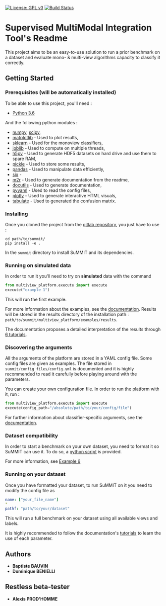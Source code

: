 [![License: GPL v3](https://img.shields.io/badge/License-GPL%20v3-blue.svg)](http://www.gnu.org/licenses/gpl-3.0)
[![Build Status](https://gitlab.lis-lab.fr/baptiste.bauvin/summit/badges/develop/pipeline.svg)](https://gitlab.lis-lab.fr/baptiste.bauvin/summit/badges/develop/pipeline.svg)
# Supervised MultiModal Integration Tool's Readme

This project aims to be an easy-to-use solution to run a prior benchmark on a dataset and evaluate mono- & multi-view algorithms capacity to classify it correctly.

## Getting Started

### Prerequisites (will be automatically installed)

To be able to use this project, you'll need :

* [Python 3.6](https://docs.python.org/3/) 

And the following python modules :

* [numpy](http://www.numpy.org/), [scipy](https://scipy.org/),
* [matplotlib](http://matplotlib.org/) - Used to plot results,
* [sklearn](http://scikit-learn.org/stable/) - Used for the monoview classifiers,
* [joblib](https://pypi.python.org/pypi/joblib) - Used to compute on multiple threads,
* [h5py](https://www.h5py.org) - Used to generate HDF5 datasets on hard drive and use them to spare RAM,
* [pickle](https://docs.python.org/3/library/pickle.html) - Used to store some results,
* [pandas](https://pandas.pydata.org/) - Used to manipulate data efficiently,
* [six](https://pypi.org/project/six/) - 
* [m2r](https://pypi.org/project/m2r/) - Used to generate documentation from the readme,
* [docutils](https://pypi.org/project/docutils/) - Used to generate documentation,
* [pyyaml](https://pypi.org/project/PyYAML/) - Used to read the config files,
* [plotly](https://plot.ly/) - Used to generate interactive HTML visuals,
* [tabulate](https://pypi.org/project/tabulate/) - Used to generated the confusion matrix.


### Installing

Once you cloned the project from the [gitlab repository](https://gitlab.lis-lab.fr/baptiste.bauvin/summit/), you just have to use :  

```
cd path/to/summit/
pip install -e .
```
In the `summit` directory to install SuMMIT and its dependencies.

### Running on simulated data

In order to run it you'll need to try on **simulated** data with the command
```python 
from multiview_platform.execute import execute
execute("example 1")
```
This will run the first example. 

For more information about the examples, see the [documentation](http://baptiste.bauvin.pages.lis-lab.fr/summit/).
Results will be stored in the results directory of the installation path : 
`path/to/summit/multiview_platform/examples/results`.

The documentation proposes a detailed interpretation of the results through [6 tutorials](http://baptiste.bauvin.pages.lis-lab.fr/summit/). 

### Discovering the arguments

All the arguments of the platform are stored in a YAML config file. Some config files are given as examples. 
The file stored in `summit/config_files/config.yml` is documented and it is highly recommended
to read it carefully before playing around with the parameters.   

You can create your own configuration file. In order to run the platform with it, run : 
```python
from multiview_platform.execute import execute
execute(config_path="/absolute/path/to/your/config/file")
```

For further information about classifier-specific arguments, see the [documentation](http://baptiste.bauvin.pages.lis-lab.fr/summit/). 
 

### Dataset compatibility

In order to start a benchmark on your own dataset, you need to format it so SuMMIT can use it. To do so, a [python script](https://gitlab.lis-lab.fr/baptiste.bauvin/summit/-/blob/master/format_dataset.py) is provided.

For more information, see [Example 6](http://baptiste.bauvin.pages.lis-lab.fr/summit/tutorials/example4.html)

### Running on your dataset 

Once you have formatted your dataset, to run SuMMIT on it you need to modify the config file as  
```yaml
name: ["your_file_name"]
*
pathf: "path/to/your/dataset"
```
This will run a full benchmark on your dataset using all available views and labels.
 
It is highly recommended to follow the documentation's [tutorials](http://baptiste.bauvin.pages.lis-lab.fr/summit/tutorials/index.html) to learn the use of each parameter. 
 

## Authors

* **Baptiste BAUVIN**
* **Dominique BENIELLI**

## Restless beta-tester

* **Alexis PROD'HOMME**
